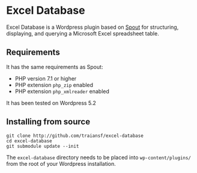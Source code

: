 Excel Database
==============

Excel Database is a Wordpress plugin based on
[Spout](https://github.com/box/spout) for structuring, displaying, and
querying a Microsoft Excel spreadsheet table.

Requirements
------------

It has the same requirements as Spout:
* PHP version 7.1 or higher
* PHP extension `php_zip` enabled
* PHP extension `php_xmlreader` enabled 

It has been tested on Wordpress 5.2

Installing from source
----------------------

```
git clone http://github.com/traiansf/excel-database
cd excel-database
git submodule update --init
```

The `excel-database` directory needs to be placed into
`wp-content/plugins/` from the root of your Wordpress installation.
